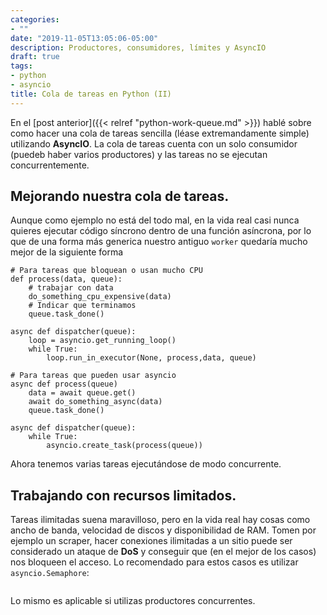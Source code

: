 ```yaml
---
categories:
- ""
date: "2019-11-05T13:05:06-05:00"
description: Productores, consumidores, límites y AsyncIO
draft: true
tags:
- python
- asyncio
title: Cola de tareas en Python (II)
---
```


En el [post anterior]({{< relref "python-work-queue.md" >}}) hablé
sobre como hacer una cola de tareas sencilla (léase extremandamente
simple) utilizando **AsyncIO**. La cola de tareas cuenta con un solo
consumidor (puedeb haber varios productores) y las tareas no se
ejecutan concurrentemente.

## Mejorando nuestra cola de tareas.

Aunque como ejemplo no está del todo mal, en la vida real casi nunca
quieres ejecutar código síncrono dentro de una función asíncrona, por
lo que de una forma más generica nuestro antiguo `worker` quedaría
mucho mejor de la siguiente forma

```python3
# Para tareas que bloquean o usan mucho CPU
def process(data, queue):
	# trabajar con data
	do_something_cpu_expensive(data)
	# Indicar que terminamos
	queue.task_done()

async def dispatcher(queue):
	loop = asyncio.get_running_loop()
	while True:
		loop.run_in_executor(None, process,data, queue)

# Para tareas que pueden usar asyncio
async def process(queue)
	data = await queue.get()
	await do_something_async(data)
	queue.task_done()

async def dispatcher(queue):
	while True:
		asyncio.create_task(process(queue))
```
Ahora tenemos varias tareas ejecutándose de modo concurrente.

## Trabajando con recursos limitados.

Tareas ilimitadas suena maravilloso, pero en la vida real hay cosas
como ancho de banda, velocidad de discos y disponibilidad de RAM.
Tomen por ejemplo un scraper, hacer conexiones ilimitadas a un sitio
puede ser considerado un ataque de **DoS** y conseguir que (en el
mejor de los casos) nos bloqueen el acceso. Lo recomendado para estos
casos es utilizar `asyncio.Semaphore`:

```python3

```

Lo mismo es aplicable si utilizas productores concurrentes.
